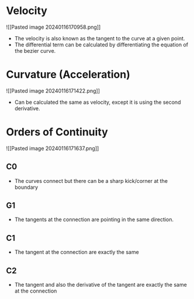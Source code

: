 # Velocity
![[Pasted image 20240116170958.png]]
* The velocity is also known as the tangent to the curve at a given point.
* The differential term can be calculated by differentiating the equation of the bezier curve.

# Curvature (Acceleration)
![[Pasted image 20240116171422.png]]
* Can be calculated the same as velocity, except it is using the second derivative.

# Orders of Continuity
![[Pasted image 20240116171637.png]]
## C0
* The curves connect but there can be a sharp kick/corner at the boundary
## G1
* The tangents at the connection are pointing in the same direction.
## C1
* The tangent at the connection are exactly the same
## C2
* The tangent and also the derivative of the tangent are exactly the same at the connection
